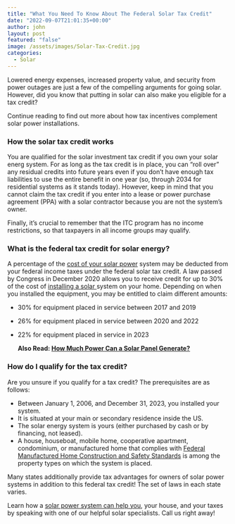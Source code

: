 ```yaml
---
title: "What You Need To Know About The Federal Solar Tax Credit"
date: "2022-09-07T21:01:35+00:00"
author: john
layout: post
featured: "false"
image: /assets/images/Solar-Tax-Credit.jpg
categories:
  - Solar
---
```


Lowered energy expenses, increased property value, and security from power outages are just a few of the compelling arguments for going solar. However, did you know that putting in solar can also make you eligible for a tax credit?

Continue reading to find out more about how tax incentives complement solar power installations.

### **How the solar tax credit works**

You are qualified for the solar investment tax credit if you own your solar energ system. For as long as the tax credit is in place, you can “roll over” any residual credits into future years even if you don’t have enough tax liabilities to use the entire benefit in one year (so, through 2034 for residential systems as it stands today). However, keep in mind that you cannot claim the tax credit if you enter into a lease or power purchase agreement (PPA) with a solar contractor because you are not the system’s owner.

Finally, it’s crucial to remember that the ITC program has no income restrictions, so that taxpayers in all income groups may qualify.

### **What is the federal tax credit for solar energy?**

A percentage of the [cost of your solar power](/factors-that-affect-your-total-solar-panel-installation-cost/) system may be deducted from your federal income taxes under the federal solar tax credit. A law passed by Congress in December 2020 allows you to receive credit for up to 30% of the cost of [installing a solar ](/best-locations-to-install-your-solar-panels/)system on your home. Depending on when you installed the equipment, you may be entitled to claim different amounts:

- 30% for equipment placed in service between 2017 and 2019
- 26% for equipment placed in service between 2020 and 2022
- 22% for equipment placed in service in 2023

  **Also Read: [How Much Power Can a Solar Panel Generate?](/how-much-power-can-a-solar-panel-generate/)**

### **How do I qualify for the tax credit?**

Are you unsure if you qualify for a tax credit? The prerequisites are as follows:

- Between January 1, 2006, and December 31, 2023, you installed your system.
- It is situated at your main or secondary residence inside the US.
- The solar energy system is yours (either purchased by cash or by financing, not leased).
- A house, houseboat, mobile home, cooperative apartment, condominium, or manufactured home that complies with [Federal Manufactured Home Construction and Safety Standards](https://www.hud.gov/hudprograms/mhcss) is among the property types on which the system is placed.

Many states additionally provide tax advantages for owners of solar power systems in addition to this federal tax credit! The set of laws in each state varies.

Learn how a [solar power system can help you](/things-to-know-before-installing-solar-panels-on-your-home/), your house, and your taxes by speaking with one of our helpful solar specialists. Call us right away!
